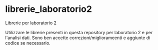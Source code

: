 # librerie_laboratorio2
Librerie per laboratorio 2

Utilizzare le librerie presenti in questa repository per laboratorio 2 e per l'analisi dati. Sono ben accette correzioni/migliorameenti e aggiunte di codice se necessario.
